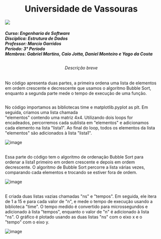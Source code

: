 <h1 align="center"> Universidade de Vassouras</h1>
<img src="https://universidadedevassouras.edu.br/wp-content/uploads/2021/12/logo_horizontal_univasso.svg">

<h5>Curso: Engenharia de Software<br>
Disciplica: Estrutura de Dados<br>
Professor: Marcio Garridos<br>
Período: 3° Período<br>
Membros: Gabriel Martins, Caio Jotta, Daniel Monteiro e Yago da Costa</h5>

##
<h6 align="center">Descrição breve</h6>
<p>No código apresenta duas partes, a primeira ordena uma lista de elementos em ordem crescente e decrescente que usamos o algoritmo Bubble Sort,
  enquanto a segunda parte mede o tempo de execução de uma função.</p>

##
<p>No código importamos as bibliotecas time e matplotlib.pyplot as plt. Em seguida, criamos uma lista chamada<br> "elementos" contendo uma matriz 4x4. Utilizando dois loops for encadeados, percorremos cada sublista em "elementos" e adicionamos cada elemento na lista "lista1". Ao final do loop, todos os elementos da lista "elementos" são adicionados à lista "lista1".</p>

![image](https://user-images.githubusercontent.com/108537753/228974479-8eeed3dc-ee8a-4a13-80d2-12d089d41b03.png)
<br><br>

<p>Essa parte do código tem o algoritmo de ordenação Bubble Sort para ordenar a lista1 primeiro em ordem crescente e depois em ordem decrescente.
O algoritmo de Bubble Sort percorre a lista várias vezes, comparando cada elementos e trocando se estiver fora de ordem. 
  
![image](https://user-images.githubusercontent.com/108537753/228974542-2d1bf2ed-26a3-4d5d-8a01-8ef019eba07a.png)
<br><br>
  
<p>E criada duas listas vazias chamadas "ns" e "tempos". Em seguida, ele itera de 1 a 15 e para cada valor de "n", e mede o tempo de execução usando a biblioteca "time". O tempo medido é convertido para microssegundos e adicionado à lista "tempos", enquanto o valor de "n" é adicionado à lista "ns". O gráfico é plotado usando as duas listas "ns" com o eixo x e o "tempo" com o eixo y.</p>

![image](https://user-images.githubusercontent.com/108537753/228974596-4a21aab7-25c7-43e8-b0ce-fb0d57daaaa8.png)
##
